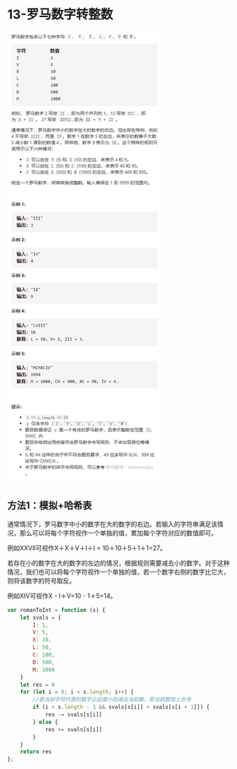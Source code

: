 # 13-罗马数字转整数

<img src="img/13-罗马数字转整数.jpg" />



## 方法1：模拟+哈希表

通常情况下，罗马数字中小的数字在大的数字的右边。若输入的字符串满足该情况，那么可以将每个字符视作一个单独的值，累加每个字符对应的数值即可。

例如XXVII可视作X＋X＋V＋I＋I = 10＋10＋5＋1＋1=27。

若存在小的数字在大的数字的左边的情况，根据规则需要减去小的数字。对于这种情况，我们也可以将每个字符视作一个单独的值，若一个数字右侧的数字比它大，则将该数字的符号取反。

例如XIV可视作X - I＋V=10 - 1＋5=14。

```js
var romanToInt = function (s) {
    let svals = {
        I: 1,
        V: 5,
        X: 10,
        L: 50,
        C: 100,
        D: 500,
        M: 1000
    }
    let res = 0
    for (let i = 0; i < s.length; i++) {
        //若当前字符代表的数字比后面小则减去当前数，即当前数加上负号
        if (i < s.length - 1 && svals[s[i]] < svals[s[i + 1]]) {
            res -= svals[s[i]]
        } else {
            res += svals[s[i]]
        }
    }
    return res
};
```

